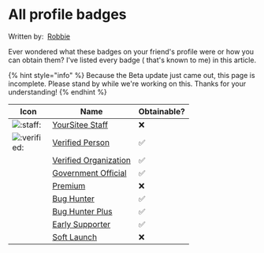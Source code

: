 # All profile badges

Written by: <img src="../../.gitbook/assets/contributors/robskan (2).png" alt="" data-size="line"> [Robbie](../../about/contributors.md#robskan)

Ever wondered what these badges on your friend's profile were or how you can obtain them? I've listed every badge ( that's known to me) in this article.

{% hint style="info" %}
Because the Beta update just came out, this page is incomplete. Please stand by while we're working on this. Thanks for your understanding!
{% endhint %}

<table><thead><tr><th width="40">Icon</th><th>Name</th><th>Obtainable?</th></tr></thead><tbody><tr><td><img src="../../.gitbook/assets/faq/all-profile-badges/yoursiteeStaff.png" alt=":staff:" data-size="line"></td><td><a href="https://yoursitee.xd.hu/faq/all-profile-badges/yoursitee-staff">YourSitee Staff</a></td><td>❌</td></tr><tr><td><img src="../../.gitbook/assets/faq/all-profile-badges/verified.png" alt=":verified:" data-size="line"></td><td><a href="https://yoursitee.xd.hu/faq/all-profile-badges/verified#verified-person">Verified Person</a></td><td>✅</td></tr><tr><td><img src="../../.gitbook/assets/faq/all-profile-badges/verifiedOrg.png" alt="" data-size="line"></td><td><a href="https://yoursitee.xd.hu/faq/all-profile-badges/verified#verified-organization">Verified Organization</a></td><td>✅</td></tr><tr><td><img src="../../.gitbook/assets/faq/all-profile-badges/governmentOfficial.png" alt="" data-size="line"></td><td><a href="https://yoursitee.xd.hu/faq/all-profile-badges/verified#government-official">Government Official</a></td><td>✅</td></tr><tr><td><img src="../../.gitbook/assets/faq/all-profile-badges/premium.png" alt="" data-size="line"></td><td><a href="https://yoursitee.xd.hu/faq/all-profile-badges/premium">Premium</a></td><td>❌</td></tr><tr><td><img src="../../.gitbook/assets/faq/all-profile-badges/bugHunter.png" alt="" data-size="line"></td><td><a href="https://yoursitee.xd.hu/faq/all-profile-badges/bug-hunter#bug-hunter">Bug Hunter</a></td><td>✅</td></tr><tr><td><img src="../../.gitbook/assets/faq/all-profile-badges/bugHunterPlus.png" alt="" data-size="line"></td><td><a href="https://yoursitee.xd.hu/faq/all-profile-badges/bug-hunter#bug-hunter-plus">Bug Hunter Plus</a></td><td>✅</td></tr><tr><td><img src="../../.gitbook/assets/faq/all-profile-badges/earlySupporter.png" alt="" data-size="line"></td><td><a href="https://yoursitee.xd.hu/faq/all-profile-badges/early-supporter">Early Supporter</a></td><td>✅</td></tr><tr><td><img src="../../.gitbook/assets/faq/all-profile-badges/softLaunch.png" alt="" data-size="line"></td><td><a href="https://yoursitee.xd.hu/faq/all-profile-badges/soft-launch">Soft Launch</a></td><td>❌</td></tr></tbody></table>
